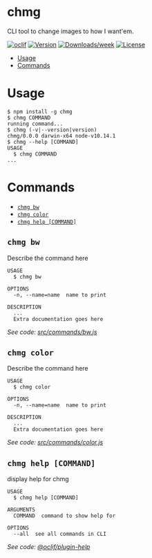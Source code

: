chmg
====

CLI tool to change images to how I want&#39;em.

[![oclif](https://img.shields.io/badge/cli-oclif-brightgreen.svg)](https://oclif.io)
[![Version](https://img.shields.io/npm/v/chmg.svg)](https://npmjs.org/package/chmg)
[![Downloads/week](https://img.shields.io/npm/dw/chmg.svg)](https://npmjs.org/package/chmg)
[![License](https://img.shields.io/npm/l/chmg.svg)](https://github.com/nkernis/chmg/blob/master/package.json)

<!-- toc -->
* [Usage](#usage)
* [Commands](#commands)
<!-- tocstop -->
# Usage
<!-- usage -->
```sh-session
$ npm install -g chmg
$ chmg COMMAND
running command...
$ chmg (-v|--version|version)
chmg/0.0.0 darwin-x64 node-v10.14.1
$ chmg --help [COMMAND]
USAGE
  $ chmg COMMAND
...
```
<!-- usagestop -->
# Commands
<!-- commands -->
* [`chmg bw`](#chmg-bw)
* [`chmg color`](#chmg-color)
* [`chmg help [COMMAND]`](#chmg-help-command)

## `chmg bw`

Describe the command here

```
USAGE
  $ chmg bw

OPTIONS
  -n, --name=name  name to print

DESCRIPTION
  ...
  Extra documentation goes here
```

_See code: [src/commands/bw.js](https://github.com/nkernis/chmg/blob/v0.0.0/src/commands/bw.js)_

## `chmg color`

Describe the command here

```
USAGE
  $ chmg color

OPTIONS
  -n, --name=name  name to print

DESCRIPTION
  ...
  Extra documentation goes here
```

_See code: [src/commands/color.js](https://github.com/nkernis/chmg/blob/v0.0.0/src/commands/color.js)_

## `chmg help [COMMAND]`

display help for chmg

```
USAGE
  $ chmg help [COMMAND]

ARGUMENTS
  COMMAND  command to show help for

OPTIONS
  --all  see all commands in CLI
```

_See code: [@oclif/plugin-help](https://github.com/oclif/plugin-help/blob/v2.1.6/src/commands/help.ts)_
<!-- commandsstop -->
